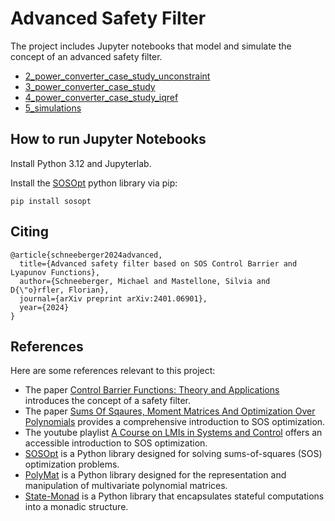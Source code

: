 # Advanced Safety Filter

The project includes Jupyter notebooks that model and simulate the concept of an advanced safety filter.

* [2_power_converter_case_study_unconstraint](https://github.com/MichaelSchneeberger/advanced-safety-filter/blob/main/jupyter/2_power_converter_case_study_unconstraint.ipynb)
* [3_power_converter_case_study](https://github.com/MichaelSchneeberger/advanced-safety-filter/blob/main/jupyter/3_power_converter_case_study.ipynb)
* [4_power_converter_case_study_iqref](https://github.com/MichaelSchneeberger/advanced-safety-filter/blob/main/jupyter/4_power_converter_case_study_iqref.ipynb)
* [5_simulations](https://github.com/MichaelSchneeberger/advanced-safety-filter/blob/main/jupyter/5_simulations.ipynb)



## How to run Jupyter Notebooks

Install Python 3.12 and Jupyterlab.

Install the [SOSOpt](https://github.com/MichaelSchneeberger/sosopt) python library via pip:

```
pip install sosopt
```


## Citing
```
@article{schneeberger2024advanced,
  title={Advanced safety filter based on SOS Control Barrier and Lyapunov Functions},
  author={Schneeberger, Michael and Mastellone, Silvia and D{\"o}rfler, Florian},
  journal={arXiv preprint arXiv:2401.06901},
  year={2024}
}
```

## References

Here are some references relevant to this project:

* The paper [Control Barrier Functions: Theory and Applications](https://arxiv.org/pdf/1903.11199) introduces the concept of a safety filter.
* The paper [Sums Of Sqaures, Moment Matrices And Optimization Over Polynomials](https://homepages.cwi.nl/~monique/files/moment-ima-update-new.pdf) provides a comprehensive introduction to SOS optimization.
* The youtube playlist [A Course on LMIs in Systems and Control](https://www.youtube.com/playlist?list=PL5ebyVGQORm6n158o-I_liUZ7Q5Od43li) offers an accessible introduction to SOS optimization.
* [SOSOpt](https://github.com/MichaelSchneeberger/sosopt) is a Python library designed for solving sums-of-squares (SOS) optimization problems.
* [PolyMat](https://github.com/MichaelSchneeberger/sosmap) is a Python library designed for the representation and manipulation of multivariate polynomial matrices.
* [State-Monad](https://github.com/MichaelSchneeberger/state-monad) is a Python library that encapsulates stateful computations into a monadic structure.